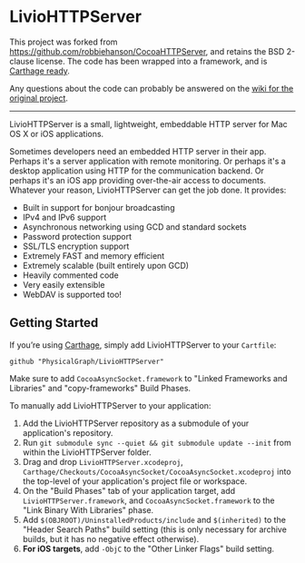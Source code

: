 # LivioHTTPServer

This project was forked from https://github.com/robbiehanson/CocoaHTTPServer, and retains the BSD 2-clause license. The code has been wrapped into a framework, and is [Carthage ready](https://github.com/Carthage/Carthage).

Any questions about the code can probably be answered on the [wiki for the original project](https://github.com/robbiehanson/CocoaHTTPServer/wiki).

----

LivioHTTPServer is a small, lightweight, embeddable HTTP server for Mac OS X or iOS applications.

Sometimes developers need an embedded HTTP server in their app. Perhaps it's a server application with remote monitoring. Or perhaps it's a desktop application using HTTP for the communication backend. Or perhaps it's an iOS app providing over-the-air access to documents. Whatever your reason, LivioHTTPServer can get the job done. It provides:

-   Built in support for bonjour broadcasting
-   IPv4 and IPv6 support
-   Asynchronous networking using GCD and standard sockets
-   Password protection support
-   SSL/TLS encryption support
-   Extremely FAST and memory efficient
-   Extremely scalable (built entirely upon GCD)
-   Heavily commented code
-   Very easily extensible
-   WebDAV is supported too!

## Getting Started

If you’re using [Carthage](https://github.com/Carthage/Carthage), simply add LivioHTTPServer to your `Cartfile`:

```
github "PhysicalGraph/LivioHTTPServer"
```
Make sure to add `CocoaAsyncSocket.framework` to "Linked Frameworks and Libraries" and "copy-frameworks" Build Phases.

To manually add LivioHTTPServer to your application:

1. Add the LivioHTTPServer repository as a submodule of your application's repository.
2. Run `git submodule sync --quiet && git submodule update --init` from within the LivioHTTPServer folder.
3. Drag and drop `LivioHTTPServer.xcodeproj`, `Carthage/Checkouts/CocoaAsyncSocket/CocoaAsyncSocket.xcodeproj` into the top-level of your application's project file or workspace.
4. On the "Build Phases" tab of your application target, add `LivioHTTPServer.framework`, and `CocoaAsyncSocket.framework` to the "Link Binary With Libraries" phase.
5. Add `$(OBJROOT)/UninstalledProducts/include` and `$(inherited)` to the "Header Search Paths" build setting (this is only necessary for archive builds, but it has no negative effect otherwise).
6. **For iOS targets**, add `-ObjC` to the "Other Linker Flags" build setting.
